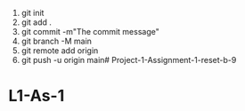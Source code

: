 <!-- Menning_Full_GitHub_Comments -->

1. git init
2. git add .
3. git commit -m"The commit message"
4. git branch -M main
5. git remote add origin 
6. git push -u origin main# Project-1-Assignment-1-reset-b-9
# L1-As-1
